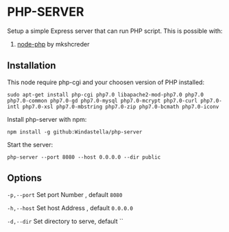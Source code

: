 # PHP-SERVER

Setup a simple Express server that can run PHP script. This is possible with:

1. [node-php](https://github.com/mkschreder/node-php) by mkshcreder

## Installation

This node require php-cgi and your choosen version of PHP installed:

`sudo apt-get install php-cgi php7.0 libapache2-mod-php7.0 php7.0 php7.0-common php7.0-gd php7.0-mysql php7.0-mcrypt php7.0-curl php7.0-intl php7.0-xsl php7.0-mbstring php7.0-zip php7.0-bcmath php7.0-iconv`

Install php-server with npm:

`npm install -g github:Windastella/php-server`

Start the server:

`php-server --port 8080 --host 0.0.0.0 --dir public`

## Options

`-p,--port` Set port Number , default `8080`

`-h,--host` Set host Address , default `0.0.0.0`

`-d,--dir` Set directory to serve, default ``
